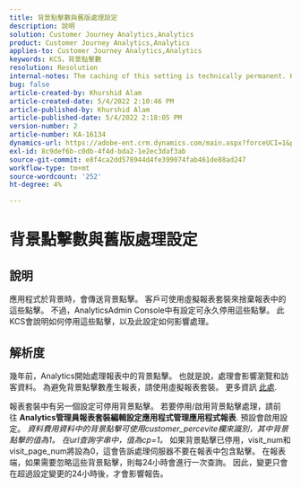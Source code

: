 ```yaml
---
title: 背景點擊數與舊版處理設定
description: 說明
solution: Customer Journey Analytics,Analytics
product: Customer Journey Analytics,Analytics
applies-to: Customer Journey Analytics,Analytics
keywords: KCS，背景點擊數
resolution: Resolution
internal-notes: The caching of this setting is technically permanent. However, since we restart those services daily, we are practically manually busting that cache once very 24 hours. The setting caching behavior isn't really documented and is more just of an implementation detail. Therefore, be careful when sharing the information with customers.
bug: false
article-created-by: Khurshid Alam
article-created-date: 5/4/2022 2:10:46 PM
article-published-by: Khurshid Alam
article-published-date: 5/4/2022 2:18:05 PM
version-number: 2
article-number: KA-16134
dynamics-url: https://adobe-ent.crm.dynamics.com/main.aspx?forceUCI=1&pagetype=entityrecord&etn=knowledgearticle&id=d34c29fc-b3cb-ec11-a7b5-6045bd00dbbc
exl-id: 8c9def6b-c0db-4f4d-bda2-1e2ec3daf3ab
source-git-commit: e8f4ca2dd578944d4fe399074fab461de88ad247
workflow-type: tm+mt
source-wordcount: '252'
ht-degree: 4%

---
```


# 背景點擊數與舊版處理設定

## 說明


應用程式於背景時，會傳送背景點擊。 客戶可使用虛擬報表套裝來捨棄報表中的這些點擊。 不過，AnalyticsAdmin Console中有設定可永久停用這些點擊。 此KCS會說明如何停用這些點擊，以及此設定如何影響處理。


## 解析度


幾年前，Analytics開始處理報表中的背景點擊。 也就是說，處理會影響瀏覽和訪客資料。 為避免背景點擊數產生報表，請使用虛擬報表套裝。 更多資訊 [此處](https://docs.adobe.com/content/help/zh-Hant/analytics/components/virtual-report-suites/vrs-components.html).

報表套裝中有另一個設定可停用背景點擊。 若要停用/啟用背景點擊處理，請前往 <b>Analytics管理員報表套裝編輯設定應用程式管理應用程式報表</b>. 預設會啟用設定。
*資料費用資料中的背景點擊可使用customer_percevite欄來識別，其中背景點擊的值為1。 在url查詢字串中，值為cp=1。*
如果背景點擊已停用，visit_num和visit_page_num將設為0，這會告訴處理伺服器不要在報表中包含點擊。 在報表端，如果需要忽略這些背景點擊，則每24小時會進行一次查詢。 因此，變更只會在超過設定變更的24小時後，才會影響報告。
